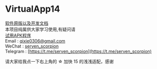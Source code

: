 # VirtualApp14
 [软件原版以及开发文档 ](https://github.com/asLody/VirtualApp)<br>
本项目纯属供大家学习使用,有疑问请 <br>
[ 试用APK程序 ](https://github.com/ServenScorpion/VirtualApp/blob/master/release/app-2.3.2.apk)<br>
Email  : qixie0306@gmail.com  <br>
WeChat : [serven_scorpion](serven_scorpion) <br>
Telegram : [https://t.me/serven_scorpion](https://t.me/serven_scorpion) <br>

请大家给我点一下右上角的 ☆ 加快 15 的浅浅适配，感谢
